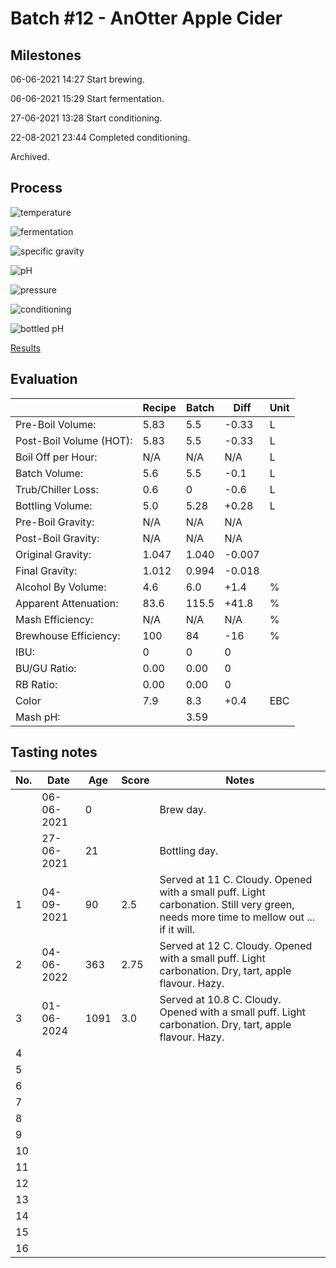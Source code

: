 # Batch #12 - AnOtter Apple Cider

## Milestones

06-06-2021 14:27 Start brewing.

06-06-2021 15:29 Start fermentation.

27-06-2021 13:28 Start conditioning.

22-08-2021 23:44 Completed conditioning.

Archived.

## Process

![temperature](temperature.png)

![fermentation](fermentation.png)

![specific gravity](gravity.png)

![pH](ph.png)

![pressure](pressure.png)

![conditioning](conditioning.png)

![bottled pH](bottled_ph.png)

[Results](./Batch_12_AnOtter_Apple_Cider_results.pdf)

## Evaluation

|                         | Recipe | Batch | Diff   | Unit |
|-------------------------|--------|-------|--------|------|
| Pre-Boil Volume:        | 5.83   | 5.5   | -0.33  | L    |
| Post-Boil Volume (HOT): | 5.83   | 5.5   | -0.33  | L    |
| Boil Off per Hour:      | N/A    | N/A   | N/A    | L    |
| Batch Volume:           | 5.6    | 5.5   | -0.1   | L    |
| Trub/Chiller Loss:      | 0.6    | 0     | -0.6   | L    |
| Bottling Volume:        | 5.0    | 5.28  | +0.28  | L    |
| Pre-Boil Gravity:       | N/A    | N/A   | N/A    |      |
| Post-Boil Gravity:      | N/A    | N/A   | N/A    |      |
| Original Gravity:       | 1.047  | 1.040 | -0.007 |      |
| Final Gravity:          | 1.012  | 0.994 | -0.018 |      |
| Alcohol By Volume:      | 4.6    | 6.0   | +1.4   | %    |
| Apparent Attenuation:   | 83.6   | 115.5 | +41.8  | %    |
| Mash Efficiency:        | N/A    | N/A   | N/A    | %    |
| Brewhouse Efficiency:   | 100    | 84    | -16    | %    |
| IBU:                    | 0      | 0     | 0      |      |
| BU/GU Ratio:            | 0.00   | 0.00  | 0      |      |
| RB Ratio:               | 0.00   | 0.00  | 0      |      |
| Color                   | 7.9    | 8.3   | +0.4   | EBC  |
| Mash pH:                |        | 3.59  |        |      |

## Tasting notes

| No. | Date       | Age | Score | Notes |
|-----|------------|-----|-------|-------|
|     | 06-06-2021 |   0 |       | Brew day. |
|     | 27-06-2021 |  21 |       | Bottling day. |
|   1 | 04-09-2021 |  90 |  2.5  | Served at 11 C. Cloudy. Opened with a small puff. Light carbonation. Still very green, needs more time to mellow out ... if it will. |
|   2 | 04-06-2022 | 363 |  2.75 | Served at 12 C. Cloudy. Opened with a small puff. Light carbonation. Dry, tart, apple flavour. Hazy. |
|   3 | 01-06-2024 |1091 |  3.0  | Served at 10.8 C. Cloudy. Opened with a small puff. Light carbonation. Dry, tart, apple flavour. Hazy. |
|   4 |            |     |       |  |
|   5 |            |     |       |  |
|   6 |            |     |       |  |
|   7 |            |     |       |  |
|   8 |            |     |       |  |
|   9 |            |     |       |  |
|  10 |            |     |       |  |
|  11 |            |     |       |  |
|  12 |            |     |       |  |
|  13 |            |     |       |  |
|  14 |            |     |       |  |
|  15 |            |     |       |  |
|  16 |            |     |       |  |
